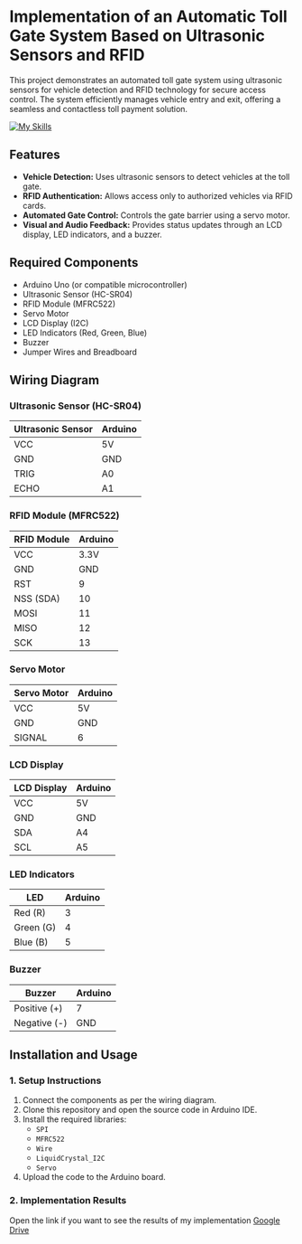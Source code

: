 # Implementation of an Automatic Toll Gate System Based on Ultrasonic Sensors and RFID

This project demonstrates an automated toll gate system using ultrasonic sensors for vehicle detection and RFID technology for secure access control. The system efficiently manages vehicle entry and exit, offering a seamless and contactless toll payment solution.

[![My Skills](https://skillicons.dev/icons?i=arduino,cpp)](https://skillicons.dev)

## Features

- **Vehicle Detection:** Uses ultrasonic sensors to detect vehicles at the toll gate.
- **RFID Authentication:** Allows access only to authorized vehicles via RFID cards.
- **Automated Gate Control:** Controls the gate barrier using a servo motor.
- **Visual and Audio Feedback:** Provides status updates through an LCD display, LED indicators, and a buzzer.

## Required Components

- Arduino Uno (or compatible microcontroller)
- Ultrasonic Sensor (HC-SR04)
- RFID Module (MFRC522)
- Servo Motor
- LCD Display (I2C)
- LED Indicators (Red, Green, Blue)
- Buzzer
- Jumper Wires and Breadboard

## Wiring Diagram

### Ultrasonic Sensor (HC-SR04)

| Ultrasonic Sensor | Arduino |
|-------------------|---------|
| VCC               | 5V      |
| GND               | GND     |
| TRIG              | A0      |
| ECHO              | A1      |

### RFID Module (MFRC522)

| RFID Module | Arduino |
|-------------|---------|
| VCC         | 3.3V    |
| GND         | GND     |
| RST         | 9       |
| NSS (SDA)   | 10      |
| MOSI        | 11      |
| MISO        | 12      |
| SCK         | 13      |

### Servo Motor

| Servo Motor | Arduino |
|-------------|---------|
| VCC         | 5V      |
| GND         | GND     |
| SIGNAL      | 6       |

### LCD Display

| LCD Display | Arduino |
|-------------|---------|
| VCC         | 5V      |
| GND         | GND     |
| SDA         | A4      |
| SCL         | A5      |

### LED Indicators

| LED          | Arduino |
|--------------|---------|
| Red (R)      | 3       |
| Green (G)    | 4       |
| Blue (B)     | 5       |

### Buzzer

| Buzzer       | Arduino |
|--------------|---------|
| Positive (+) | 7       |
| Negative (-) | GND     |

## Installation and Usage

### 1. Setup Instructions

1. Connect the components as per the wiring diagram.
2. Clone this repository and open the source code in Arduino IDE.
3. Install the required libraries:
   - `SPI`
   - `MFRC522`
   - `Wire`
   - `LiquidCrystal_I2C`
   - `Servo`
4. Upload the code to the Arduino board.

### 2. Implementation Results
   Open the link if you want to see the results of my implementation [Google Drive](https://skillicons.dev)
